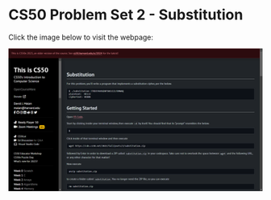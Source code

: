 # CS50 Problem Set 2 - Substitution

Click the image below to visit the webpage:

[![CS50 Problem Set](substitution.png)](https://cs50.harvard.edu/x/2023/psets/2/substitution/)